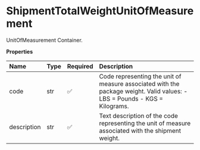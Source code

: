 # ShipmentTotalWeightUnitOfMeasurement

UnitOfMeasurement Container.

**Properties**

| Name        | Type | Required | Description                                                                                                               |
| :---------- | :--- | :------- | :------------------------------------------------------------------------------------------------------------------------ |
| code        | str  | ✅       | Code representing the unit of measure associated with the package weight. Valid values: - LBS = Pounds - KGS = Kilograms. |
| description | str  | ✅       | Text description of the code representing the unit of measure associated with the shipment weight.                        |

<!-- This file was generated by liblab | https://liblab.com/ -->
